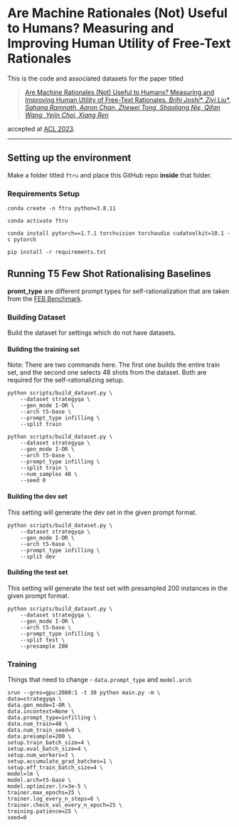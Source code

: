 # Are Machine Rationales (Not) Useful to Humans? Measuring and Improving Human Utility of Free-Text Rationales

This is the code and associated datasets for the paper titled 

>[Are Machine Rationales (Not) Useful to Humans? Measuring and Improving Human Utility of Free-Text Rationales. *Brihi Joshi\*, Ziyi Liu\*, Sahana Ramnath, Aaron Chan, Zhewei Tong, Shaoliang Nie, Qifan Wang, Yejin Choi, Xiang Ren*](https://aclanthology.org/2023.acl-long.392/)

accepted at [ACL 2023](https://2023.aclweb.org/).

---------

## Setting up the environment

Make a folder titled ```ftru``` and place this GitHub repo __inside__ that folder.

### Requirements Setup

```conda create -n ftru python=3.8.11```

```conda activate ftru```

```conda install pytorch==1.7.1 torchvision torchaudio cudatoolkit=10.1 -c pytorch```

```pip install -r requirements.txt```

## Running T5 Few Shot Rationalising Baselines

__promt_type__ are different prompt types for self-rationalization that are taken from the [FEB Benchmark](https://aclanthology.org/2022.findings-naacl.31/).

### Building Dataset

Build the dataset for settings which do not have datasets.

#### Building the training set

Note: There are two commands here. The first one builds the entire train set, and the second one selects 48 shots from the dataset. Both are required for the self-rationalizing setup.

```
python scripts/build_dataset.py \
    --dataset strategyqa \
    --gen_mode I-OR \
    --arch t5-base \
    --prompt_type infilling \
    --split train

python scripts/build_dataset.py \
    --dataset strategyqa \
    --gen_mode I-OR \
    --arch t5-base \
    --prompt_type infilling \
    --split train \
    --num_samples 48 \
    --seed 0
```

#### Building the dev set

This setting will generate the dev set in the given prompt format.

```
python scripts/build_dataset.py \
    --dataset strategyqa \
    --gen_mode I-OR \
    --arch t5-base \
    --prompt_type infilling \
    --split dev 
```

#### Building the test set

This setting will generate the test set with presampled 200 instances in the given prompt format.

```
python scripts/build_dataset.py \
    --dataset strategyqa \
    --gen_mode I-OR \
    --arch t5-base \
    --prompt_type infilling \
    --split test \
    --presample 200
```

### Training

Things that need to change - ```data.prompt_type``` and ```model.arch```

```
srun --gres=gpu:2080:1 -t 30 python main.py -m \
data=strategyqa \
data.gen_mode=I-OR \
data.incontext=None \
data.prompt_type=infilling \
data.num_train=48 \
data.num_train_seed=0 \
data.presample=200 \
setup.train_batch_size=4 \
setup.eval_batch_size=4 \
setup.num_workers=3 \
setup.accumulate_grad_batches=1 \
setup.eff_train_batch_size=4 \
model=lm \
model.arch=t5-base \
model.optimizer.lr=3e-5 \
trainer.max_epochs=25 \
trainer.log_every_n_steps=6 \
trainer.check_val_every_n_epoch=25 \
training.patience=25 \
seed=0 
```


